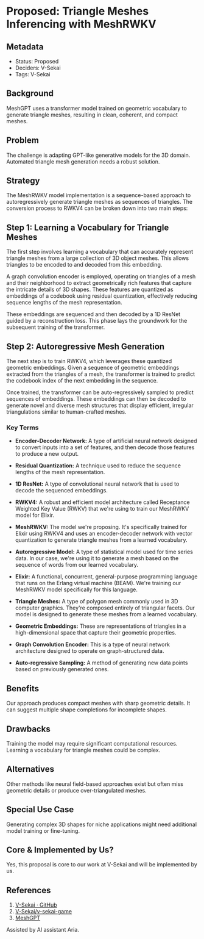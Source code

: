 # Proposed: Triangle Meshes Inferencing with MeshRWKV

## Metadata

- Status: Proposed
- Deciders: V-Sekai
- Tags: V-Sekai

## Background

MeshGPT uses a transformer model trained on geometric vocabulary to generate triangle meshes, resulting in clean, coherent, and compact meshes.

## Problem

The challenge is adapting GPT-like generative models for the 3D domain. Automated triangle mesh generation needs a robust solution.

## Strategy

The MeshRWKV model implementation is a sequence-based approach to autoregressively generate triangle meshes as sequences of triangles. The conversion process to RWKV4 can be broken down into two main steps:

## Step 1: Learning a Vocabulary for Triangle Meshes

The first step involves learning a vocabulary that can accurately represent triangle meshes from a large collection of 3D object meshes. This allows triangles to be encoded to and decoded from this embedding.

A graph convolution encoder is employed, operating on triangles of a mesh and their neighborhood to extract geometrically rich features that capture the intricate details of 3D shapes. These features are quantized as embeddings of a codebook using residual quantization, effectively reducing sequence lengths of the mesh representation.

These embeddings are sequenced and then decoded by a 1D ResNet guided by a reconstruction loss. This phase lays the groundwork for the subsequent training of the transformer.

## Step 2: Autoregressive Mesh Generation

The next step is to train RWKV4, which leverages these quantized geometric embeddings. Given a sequence of geometric embeddings extracted from the triangles of a mesh, the transformer is trained to predict the codebook index of the next embedding in the sequence.

Once trained, the transformer can be auto-regressively sampled to predict sequences of embeddings. These embeddings can then be decoded to generate novel and diverse mesh structures that display efficient, irregular triangulations similar to human-crafted meshes.

### Key Terms

- **Encoder-Decoder Network:** A type of artificial neural network designed to convert inputs into a set of features, and then decode those features to produce a new output.
- **Residual Quantization:** A technique used to reduce the sequence lengths of the mesh representation.

- **1D ResNet:** A type of convolutional neural network that is used to decode the sequenced embeddings.

- **RWKV4:** A robust and efficient model architecture called Receptance Weighted Key Value (RWKV) that we're using to train our MeshRWKV model for Elixir.

- **MeshRWKV:** The model we're proposing. It's specifically trained for Elixir using RWKV4 and uses an encoder-decoder network with vector quantization to generate triangle meshes from a learned vocabulary.

- **Autoregressive Model:** A type of statistical model used for time series data. In our case, we're using it to generate a mesh based on the sequence of words from our learned vocabulary.

- **Elixir:** A functional, concurrent, general-purpose programming language that runs on the Erlang virtual machine (BEAM). We're training our MeshRWKV model specifically for this language.

- **Triangle Meshes:** A type of polygon mesh commonly used in 3D computer graphics. They're composed entirely of triangular facets. Our model is designed to generate these meshes from a learned vocabulary.

- **Geometric Embeddings:** These are representations of triangles in a high-dimensional space that capture their geometric properties.

- **Graph Convolution Encoder:** This is a type of neural network architecture designed to operate on graph-structured data.

- **Auto-regressive Sampling:** A method of generating new data points based on previously generated ones.

## Benefits

Our approach produces compact meshes with sharp geometric details. It can suggest multiple shape completions for incomplete shapes.

## Drawbacks

Training the model may require significant computational resources. Learning a vocabulary for triangle meshes could be complex.

## Alternatives

Other methods like neural field-based approaches exist but often miss geometric details or produce over-triangulated meshes.

## Special Use Case

Generating complex 3D shapes for niche applications might need additional model training or fine-tuning.

## Core & Implemented by Us?

Yes, this proposal is core to our work at V-Sekai and will be implemented by us.

## References

1. [V-Sekai · GitHub](https://github.com/v-sekai)
2. [V-Sekai/v-sekai-game](https://github.com/v-sekai/v-sekai-game)
3. [MeshGPT](https://nihalsid.github.io/mesh-gpt/)

Assisted by AI assistant Aria.
